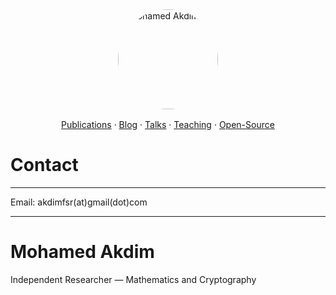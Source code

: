 <img src="{{ '/assets/photo.jpg' | relative_url }}" alt="Mohamed Akdim" width="160" style="border-radius:50%; display:block; margin: 0 auto 1rem;" />

<p style="text-align:center;">
  <a href="{{ '/publications/' | relative_url }}">Publications</a> ·
  <a href="{{ '/blog/' | relative_url }}">Blog</a> ·
  <a href="{{ '/talks/' | relative_url }}">Talks</a> ·
  <a href="{{ '/teaching/' | relative_url }}">Teaching</a> ·
  <a href="{{ '/projects/' | relative_url }}">Open-Source</a>
</p>

# Contact
---
Email: akdimfsr(at)gmail(dot)com

---

# Mohamed Akdim
Independent Researcher — Mathematics and Cryptography



